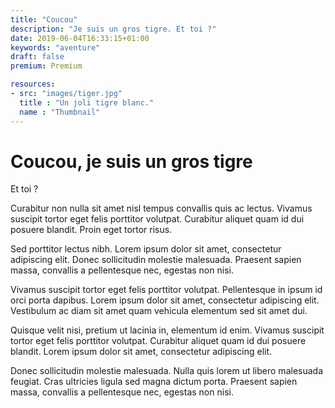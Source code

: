 ```yaml
---
title: "Coucou"
description: "Je suis un gros tigre. Et toi ?"
date: 2019-06-04T16:33:15+01:00
keywords: "aventure"
draft: false
premium: Premium

resources:
- src: "images/tiger.jpg"
  title : "Un joli tigre blanc."
  name : "Thumbnail"
---
```


# Coucou, je suis un gros tigre

Et toi ?

Curabitur non nulla sit amet nisl tempus convallis quis ac lectus. Vivamus suscipit tortor eget felis porttitor volutpat. Curabitur aliquet quam id dui posuere blandit. Proin eget tortor risus.

Sed porttitor lectus nibh. Lorem ipsum dolor sit amet, consectetur adipiscing elit. Donec sollicitudin molestie malesuada. Praesent sapien massa, convallis a pellentesque nec, egestas non nisi.

Vivamus suscipit tortor eget felis porttitor volutpat. Pellentesque in ipsum id orci porta dapibus. Lorem ipsum dolor sit amet, consectetur adipiscing elit. Vestibulum ac diam sit amet quam vehicula elementum sed sit amet dui.

Quisque velit nisi, pretium ut lacinia in, elementum id enim. Vivamus suscipit tortor eget felis porttitor volutpat. Curabitur aliquet quam id dui posuere blandit. Lorem ipsum dolor sit amet, consectetur adipiscing elit.

Donec sollicitudin molestie malesuada. Nulla quis lorem ut libero malesuada feugiat. Cras ultricies ligula sed magna dictum porta. Praesent sapien massa, convallis a pellentesque nec, egestas non nisi.